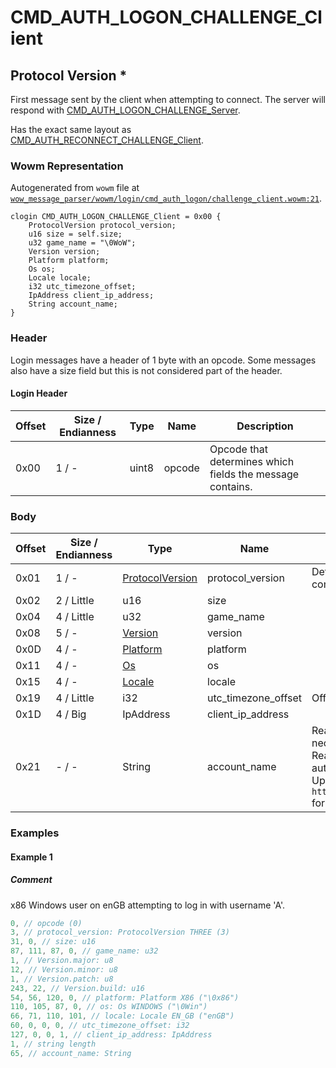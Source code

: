 # CMD_AUTH_LOGON_CHALLENGE_Client

## Protocol Version *

First message sent by the client when attempting to connect. The server will respond with [CMD_AUTH_LOGON_CHALLENGE_Server](./cmd_auth_logon_challenge_server.md).

Has the exact same layout as [CMD_AUTH_RECONNECT_CHALLENGE_Client](./cmd_auth_reconnect_challenge_client.md).

### Wowm Representation

Autogenerated from `wowm` file at [`wow_message_parser/wowm/login/cmd_auth_logon/challenge_client.wowm:21`](https://github.com/gtker/wow_messages/tree/main/wow_message_parser/wowm/login/cmd_auth_logon/challenge_client.wowm#L21).
```rust,ignore
clogin CMD_AUTH_LOGON_CHALLENGE_Client = 0x00 {
    ProtocolVersion protocol_version;
    u16 size = self.size;
    u32 game_name = "\0WoW";
    Version version;
    Platform platform;
    Os os;
    Locale locale;
    i32 utc_timezone_offset;
    IpAddress client_ip_address;
    String account_name;
}
```
### Header

Login messages have a header of 1 byte with an opcode. Some messages also have a size field but this is not considered part of the header.

#### Login Header

| Offset | Size / Endianness | Type   | Name   | Description |
| ------ | ----------------- | ------ | ------ | ----------- |
| 0x00   | 1 / -             | uint8  | opcode | Opcode that determines which fields the message contains.|

### Body

| Offset | Size / Endianness | Type | Name | Comment |
| ------ | ----------------- | ---- | ---- | ------- |
| 0x01 | 1 / - | [ProtocolVersion](protocolversion.md) | protocol_version | Determines which version of messages are used for further communication. |
| 0x02 | 2 / Little | u16 | size |  |
| 0x04 | 4 / Little | u32 | game_name |  |
| 0x08 | 5 / - | [Version](version.md) | version |  |
| 0x0D | 4 / - | [Platform](platform.md) | platform |  |
| 0x11 | 4 / - | [Os](os.md) | os |  |
| 0x15 | 4 / - | [Locale](locale.md) | locale |  |
| 0x19 | 4 / Little | i32 | utc_timezone_offset | Offset in minutes from UTC time. 180 would be UTC+3 |
| 0x1D | 4 / Big | IpAddress | client_ip_address |  |
| 0x21 | - / - | String | account_name | Real clients can send a maximum of 16 UTF-8 characters. This is not necessarily 16 bytes since one character can be more than one byte.<br/>Real clients will send a fully uppercased username, and will perform authentication calculations on the uppercased version.<br/>Uppercasing in regards to non-ASCII values is little weird. See `https://docs.rs/wow_srp/latest/wow_srp/normalized_string/index.html` for more info. |

### Examples

#### Example 1

##### Comment

x86 Windows user on enGB attempting to log in with username 'A'.

```c
0, // opcode (0)
3, // protocol_version: ProtocolVersion THREE (3)
31, 0, // size: u16
87, 111, 87, 0, // game_name: u32
1, // Version.major: u8
12, // Version.minor: u8
1, // Version.patch: u8
243, 22, // Version.build: u16
54, 56, 120, 0, // platform: Platform X86 ("\0x86")
110, 105, 87, 0, // os: Os WINDOWS ("\0Win")
66, 71, 110, 101, // locale: Locale EN_GB ("enGB")
60, 0, 0, 0, // utc_timezone_offset: i32
127, 0, 0, 1, // client_ip_address: IpAddress
1, // string length
65, // account_name: String
```
